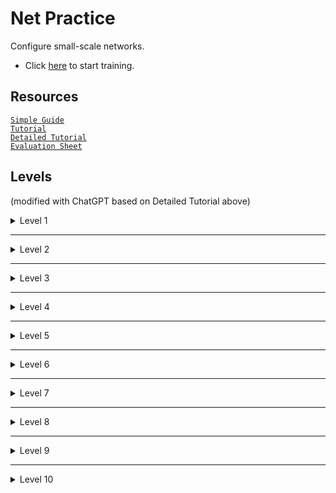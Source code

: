 # Net Practice
Configure small-scale networks. <br>
- Click [here](https://ricardoreves.github.io/42-net-practice/) to start training.
## Resources
[`Simple Guide`](https://github.com/ricardoreves/42-net-practice) <br>
[`Tutorial`](https://github.com/tblaase/Net_Practice) <br>
[`Detailed Tutorial`](https://github.com/lpaube/NetPractice) <br>
[`Evaluation Sheet`](https://web.archive.org/web/20231228101420/https://rphlr.github.io/42-Evals/Cursus/NetPractice/)<br>

## Levels
(modified with ChatGPT based on Detailed Tutorial above)<br>
<details>
  <summary>Level 1</summary>
  <br>
  <img src="https://github.com/LPaube/42_NetPractice/blob/main/img/level1_paint.png?raw=true" alt="level1">  
  <br>
  <br>

**1.** Subnet mask shows the format of how an IP address is divided into its network and host components.<br>
<br>
Since Client A and Client B are on the same network, their IP addresses must share the same network portion (**104.96.23**). The host portion can differ between devices on the same network.<br>
<br>
`How to determine the range of usable IPs (Internet Protocal address)?`<br>
The subnet mask determines the format:
```
MASK can have 2 representations:
A: 255.255.255.0
B: /24
(both have the same value in BIN)
BIN: 11111111.11111111.11111111.00000000
```
`Translation A`<br>
0 out of 256 ports are used for the network. Hence, we have 256 possible ports for the host.<br>
`Translation B`<br>
The first 24 bits are network portion, and the last 32-24=**8** bits are host portion, which can be assigned to hosts-- 2^**8** = 256 possible ports.
<br>
***

In this exercise, assuming there's no subnets, the available IP range for host addresses is **104.96.23.0~255**.<br>
The range excludes:<br>
- **104.96.23.0** (the network address): The first address always represents the network itself and can't be assigned to any host.
- **104.96.23.255** (the broadcast address): The last address is always used to communicate with all devices on the network simultaneously.
- **104.96.23.12**: This IP is already taken by Client B.<br>
(Don't be afraid, the answer can be simply the first address **1**)<br>

**2.** Same as **1.**, but the subnet mask is **255.255.0.0**. The first 2 bytes of the IP address will represent the network; and the last 2 bytes, the host address.
<br>
The solution will be anything in the range of **211.191.0.0 - 211.191.255.255**, excluding:

- **211.191.0.0:** Represents the network address.
- **211.191.255.255:** Represents the broadcast address.
- **211.191.89.75:** Already taken by host _Client C_.

<br><br><br>
</details>

---

<details>
  <summary>Level 2</summary>
  <br>
  <img src="https://github.com/LPaube/42_NetPractice/blob/main/img/level2_paint.png?raw=true" alt="level2">
  <br>
  <br>
First of all, we need to know that:<br>
The subnet mask determines the size of the subnet.<br><br>

Yes, submasks are used to divide the main network (255.255.255.0) into smaller subnets.<br>
<br>
For example, a /24 (255.255.255.0) network can be divided into multiple /29 (255.255.255.248) subnets:
<br>
_Each subnet has 256-248 = 2^3 = 8 possible ports._
<br>
`For a main network 192.168.1.0/24, you could have:`<br>
```
Subnet A: 192.168.1.0/29
Network Address: 192.168.1.0
Usable: 192.168.1.1~6
Broadcast: 192.168.1.7
```
```
Subnet B: 192.168.1.8/29
Network Address: 192.168.1.8
Usable: 192.168.1.9~14
Broadcast: 192.168.1.15
```
...<br>
and so on.<br><br>
**1.** Since _Client B_ is on the same private network as _Client A_, they should have the exact same subnet mask.
<br>
The solution can only be **255.255.255.224**.

***

**2.** To calculate the IP range of the subnet mask of _255.255.255.224_, you can <br>
##### a. perform a `Bitwise AND` operation with the IP _192.168.20.222_ of _Client B_:

<center>
  
```
IP Address:     11000000.10101000.00010100.11011101 (192.168.20.222)
Subnet Mask:    11111111.11111111.11111111.11100000 (255.255.255.224)
Network Address:11000000.10101000.00010100.11000000 (192.168.20.192)
```

</center>

As we can see, this subnet block has the size of **32** and starts at **192.168.20.192**, falling in the range of 192.168.20.**192~223**.<br>
<br><br>
##### Or b. calculate the size of each subnet block and determine in which block it is:
_255.255.255.224_ says the size of the subnet is **256-224 = 32**,<br>
and by **222÷32 ≒ 6.94** with the IP _192.168.20.**222**_ of _Client B_,<br>
we know that this IP falls in the later part of the block **6**. That means the address of the subnet is 32x6 = **192**.


The range is 192.168.20.**192~223**:
<br>

- **192.168.20.192:** Represents the network address.
- **192.168.20.223:** Represents the broadcast address.
- **192.168.20.222:** _Client B_ already has that address.

***

**3.** Here we are introduced the slash "/" notation for the subnet mask on _Interface D1_. A subnet mask of _/30_ means that the first 30 bits of the IP address represent the network address, and the remaining 2 bits represent the host address:

<center>

```
Mask /30: 11111111.11111111.11111111.11111100
```

</center>

We can see that this binary number corresponds to the decimal _255.255.255.252_, therefore it is identical to the mask found on _Interface C1_.
<br>
<br>
The answers can then be any address, as long as they meet the following conditions:

- If you're assigning IP addresses for devices within a private network (such as a home, office, or internal network that isn't directly connected to the public internet), the IP addresses should be chosen from one of the private IP address spaces (**192.168.0.0**/16 address block)
- The network address (first 30 bits) must be identical for _Client D_ and _Client C_.
- The host bits (last 2 bits) cannot be all 1, nor all 0.
- _Client D_ and _Client C_ do not have identical IP addresses.

ex. 192.168.0.1~2


<br><br><br>
</details>

---

<details>
  <summary>Level 3</summary>
  <br>
  <img src="https://github.com/LPaube/42_NetPractice/blob/main/img/level3_paint.png?raw=true" alt="level3">
  <br>
  <br>

This exercise introduces the use of the **switch** (_Switch S_ in this example). The switch links multiple hosts of the same network together.
<br>
<br>

**1.** _Client A_, _Client B_, and _Client C_ are all on the same network. Therefore, they must all have the same subnet mask. Since _Client C_ already has the mask _255.255.255.128_, the mask for _Interface B1_ and for _Interface A1_ will also be _255.255.255.128_ (or in slash notation: _/25_).
<br>
<br>
The IP address of _Interface B1_ and _Interface C1_ must be on the same network range as the IP of _Client A_. This range is:

  <center>

```
104.198.241.0 - 104.198.241.128
```

  </center>
  Excluding of course the network address and the broadcast address.


<br><br><br>
</details>

---

<details>
  <summary>Level 4</summary>
  <br>
  <img src="https://github.com/LPaube/42_NetPractice/blob/main/img/level4_paint.png?raw=true" alt="level4">
  <br>
  <br>

This exercise introduces the **router**. The router is used to link multiple networks together. It does so with the use of multiple interfaces (_Interface R1_, _Interface R2_, and _Interface R3_ in this example).
<br>
<br>

**1.** Since none of the masks on _Interface B1_, _Interface A1_, and _Interface R1_ are entered, we are free to choose our own subnet mask. A mask of **/24** is ideal as it leaves us with the entire 4th byte for the host address, and does not require binary calculations to find the range of possible host addresses.
<br>
<br>
The IP address of _Interface B1_ and _Interface R1_ must have the same network address as the IP address of _Interface A1_. With a subnet of _/24_, the possible range is:

  <center>

```
85.17.5.0 - 85.17.5.255
```

  </center>
  Excluding the network address and the broadcast address.
  <br>
  <br>

Note that we did not interact with the router _Interface R2_ and _Interface R3_, since none of our communications had to reach these sides of the router.


<br><br><br>
</details>

---

<details>
  <summary>Level 5</summary>
  <br>
  <img src="https://github.com/LPaube/42_NetPractice/blob/main/img/level5_paint.png?raw=true" alt="level5">
  <br>
  <br>

This level introduces **routes**. A route contains 2 fields, the first one is the **destination** of outbound packets, the second one is the **next hop** of the packets.
<br><br>
In order to make routers work, each machine must define a route to the router, with which it also needs to define the interface IP and mask.
<br><br>
The **destination** is where the packet is supposed to end up. If there isn’t one, the default route (0.0.0.0/0) is used, which says, "Send all unknown traffic to the next hop."
<br><br>
The **next hop** is the IP address of the next device in the path toward the destination. For Client A, this would be Router R1 (because R1 is the first router along the way to Client B). 
  <br>
  <br>

**1.** _Client A_ only has 1 route through which it can send its packets. By simply setting the  destination to _default_ will send the packets to the only path available.
<br>
<br>
The **next hop** address must be the IP address of the next router's interface on the packets' way. The next interface is _Interface R1_, with the IP address of _54.117.30.126_. Note that the next interface is not _Interface A1_, since this is the sender's own interface.


<br><br><br>
</details>

---

<details>
  <summary>Level 6</summary>
  <br>
  <img src="https://github.com/LPaube/42_NetPractice/blob/main/img/level6_paint.png?raw=true" alt="level6">
  <br>
  <br>

This level introduces the **internet**. The internet behaves like a router. However, if an interface is connected directly or indirectly to the internet, it **cannot** have an IP address in the following reserved private IP ranges:

```
192.168.0.0 - 192.168.255.255 (65,536 IP addresses)
172.16.0.0 - 172.31.255.255   (1,048,576 IP addresses)
10.0.0.0 - 10.255.255.255     (16,777,216 IP addresses)
```

**1.** The **next hop** of the internet is already entered, and matches the IP address of the _Interface R2_. Therefore we only need to fix with the destination of the internet.
<br>
<br>
The internet must send its packets to _Client A_. To do so, the internet's **destination must match the network address** of _Client A_. Let's find the network address of _Client A_:
<br>
_Client A_'s mask is _255.255.255.128_, meaning the size of the subnet block is 256-128 = **128**. For 256÷128 = **2**, we know there can be only 2 blocks (0\~127, 128\~255) and this IP falls in the second block, meaning _40.178.145.**129~254**_ are available.
<br>
<br>
Thus, both addresses, **40.178.145.227/25** and **40.178.145.128/25**, are valid.<br>
1. `40.178.145.227/25` identifies the specific host 40.178.145.227 in this network.<br>
2. `40.178.145.128/25` refers to the entire network to which this IP belongs, covering all the hosts in the range.<br>
(The **/25** following the destination address represents the mask applied to its address.<br>
128 = `1000 0000` in binary, showing that 24+1= **25** bits are used for network.)<br>

While a destination of _40.178.145.227/25_ makes only this **specific host** be able to connect to the Internet, _40.178.145.128/25_ grants the access to the **whole network**.

<br><br><br>
</details>

---

<details>
  <summary>Level 7</summary>
  <br>
  <img src="https://github.com/LPaube/42_NetPractice/blob/main/img/level7_paint.png?raw=true" alt="level7">
  <br>
  <br>

This level introduces the concept of **overlaps**. The range of IP addresses of a network must not overlap the range of IP addresses of a separate network. Networks are separated by routers
<br>
<br>

**1.** We have 3 separate networks:
<br>

1. Between _Client A_ and _Router R1_.
2. Between _Router R1_ and _Router R2_.
3. Between _Router R2_ and _Client C_.

For _Interface A1_, we cannot choose our IP address freely since the IP of _Interface R11_ is already entered. Also, if we give it a mask of _/24_, the IP address range will overlap with the range of _Interface R12_, which is already entered. They would both be in the range of _93.198.14.0 - 93.198.14.255_.
<br>
<br>

Since we need addresses for 3 separate networks, we have to split the last bytes of the address into at least 4 address ranges. Here I divide it into 4 blocks for example: the size of each subnet should be 256÷4= **64**.
<br>
```
Therefore possible range is as follows:
93.198.14.0 ~ 93.198.14.63
93.198.14.64 ~ 93.198.14.127
93.198.14.128 ~ 93.198.14.191
93.198.14.192 ~ 93.198.14.255
```

Assign the IPs separately by your choice.<br>
<br>
**2.** The destination of each route can be set to default, and the next hop should be the **next router**. Both routers should put each other as the next hop.

<br><br><br>
</details>

---

<details>
  <summary>Level 8</summary>
  <br>
  <img src="https://github.com/LPaube/42_NetPractice/blob/main/img/level8_paint.png?raw=true" alt="level8">
  <br>
  <br>

**0.** Before we start, do you notice that the Internet has different IP than the local network? That's because the 163.136.250.x is a **public IP address** and the 49.175.13.x is a **private IP address**.<br>
In this exercise we focus rather on the private IP address.<br><br>
**1.**  In the scenario where there are **multiple** machines behind a router on a local network (like in the image you linked), the **destination** for the incoming packets from the Internet would typically be the public IP of the **router** or gateway. The internet sends packets to the destination _49.175.13.0/26_, aka the network address of our main network. Since it's /26, only 6 out of 32 bits are reserved for hosts, meaning this _**main network**_ has the size of 2^**6** = **64**, ranging `49.175.13.0~63`.
<br>
<br>
In order to create at least 3 non-overlapping subnets under a network of the size of 64, I choose to divide it up into 4 subnets of the size of 16: (255.255.255.240 or /28)<br>
`PS. Only 16 out of 256 are for hosts, therefore 256-16 = 240.`<br>
`PPS. For 16 = 2^4, 4 out of 32 bits are for hosts, therefore 32-4 = 28.`
```
49.175.13.0 - 49.175.13.15
49.175.13.16 - 49.175.13.31
49.175.13.32 - 49.175.13.47
49.175.13.48 - 49.175.13.63
```

<br>
<br>

**3.** The destination and next hop for the internet are already entered. We need to enter the first _destination=>net hop_ of the router R1: the **address of the network** => **IP on the Interface R21**.<br>
(The test website in the description is outdated and will only take default as answer. Use the net_practice.1.5.tgz and run index.html instead)

<br><br><br>
</details>

---

<details>
  <summary>Level 9</summary>
  <br>
  <img src="https://github.com/LPaube/42_NetPractice/blob/main/img/level9_paint.png?raw=true" alt="level9">
  <br>
  <br>

This level is a small exercise of what we've learned so far. Since the internet does not initially send packets to a _specific network_. We don't have to divide the main network and have the liberty to **create up to 3 networks**. (because there are only 3 destinations on the `Internet Routes`.
<br>
<br>
Remember, if an interface is connected directly or indirectly to the internet, it **cannot** have an IP address in the following reserved private IP ranges:

```
192.168.0.0 - 192.168.255.255 (65,536 IP addresses)
172.16.0.0 - 172.31.255.255   (1,048,576 IP addresses)
10.0.0.0 - 10.255.255.255     (16,777,216 IP addresses)
```
Therefore, I have created the following destinations for the Internet:
`1.0.0.0/24` for the network on the left (A1-B1-R11);<br>
`2.0.0.0/24` for the network on the right (C1-R22).<br>
(The IP of the network at the bottom (D1-R23) is pre-determined and it doesn't have to connect to the Internet, so we don't have to put a thrid destination. However, as a challenge, can you find the network address of this network?)

<br>
<br>

**1.** `Network on the left (A1-B1-R11)`<br>
Put the same mask and assign IP **1.0.0.1~254** of your choice.<br>
Put the IP of R11 to the **next hops** of both clients.
<br>
<br>
**2.** `Network on the right (C1-R22)`<br>
Simply put the basic mask **255.255.255.0 (/24)** and assign IP **2.0.0.1~254** of your choice.<br>
Put the IP of R21 to the **next hops** of both clients.
<br>
<br>
**3.** `Network at the bottom (D1-R23)`<br>
Put the same mask and assign IP as you please<br>
(/18 is quite big, so a simple 73.110.148.12 would do the trick)
<br>
<br>
**4.** Assign a simple IP **3.0.0.1~254** to the routers and put the IP of one router to the other one's **net hop**.
<br>
<br>
It is normal to have an empty field for the 3rd destination of the _internet_, and in _Router R1's_ destination. Not all fields of the routing tables need to be filled.
<br>
<br>
**[Bonus]** The network address of the network at the bottom is `73.110.128.0/18`.<br>
/18=8+8+2 shows that there are **6 bits** can be used for hosts in the third octet.<br>
So the block size would be 2^6 = **64**, and 148÷64=2.x, meaning it's the second block.<br>
So we have 64×2 = **128** in `73.110.128.0/18` as the address of the network, and if we assign this address as the third destination route of the Internet, D1 would be able to connect to the Internet as well.
<br><br><br>
</details>

---

<details>
  <summary>Level 10</summary>
  <br>
  <img src="https://github.com/LPaube/42_NetPractice/blob/main/img/level10_paint.png?raw=true" alt="level10">
  <br>
  <br>

- The IP address is covered by the _internet_ destination.
- The IP address range of the various networks does not overlap.

**1.** Let's start with the network on the top-right (H1-H2-R1). You can see that the network's address is **70.101.30.0/25**, with the range:<br>
```
70.101.30.    0~127
```

**2.** Next, bottom-left (H4-R2). The network's address is **70.101.30.0/26**, with the range:<br>
```
70.101.30.    128~191
```

**3.** And the routers are in **70.101.30.252/30**, with the range:<br>
```
70.101.30.    252~255
```

**4.** Now, the bottom-right (H3-R2). We need a network smaller than **/26** so that it'll not overlap, which would be **70.101.30.192/27**, with the range:<br>
```
70.101.30.    192~223
```
(if the same mask as bottom-left network, **255.255.255.192** or **/26**, the range would be 70.101.30.**192~255**, which would overlap with the network of the routers.)

**5.** We need to choose a destination for the router R1 that would cover
```
70.101.30.    0~127, 128~191, 192~223 and 252~255
```
A simple **default** or **70.101.30.0/24** would work.<br>
<br>
**6.** Lastly, for everyone to have access to the Internet, we simple assign the full range of the network **70.101.30.0/24**. (default doesn't work here)


</details>
